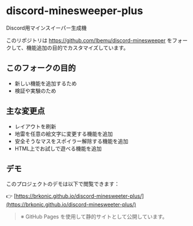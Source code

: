 # discord-minesweeper-plus
Discord用マインスイーパー生成機

このリポジトリは https://github.com/Ibemu/discord-minesweeper をフォークして、機能追加の目的でカスタマイズしています。

## このフォークの目的

- 新しい機能を追加するため
- 検証や実験のため

## 主な変更点

- レイアウトを刷新
- 地雷を任意の絵文字に変更する機能を追加
- 安全そうなマスをスポイラー解除する機能を追加
- HTML上でお試しで遊べる機能を追加

## デモ

このプロジェクトのデモは以下で閲覧できます：

👉 [https://brkonic.github.io/discord-minesweeter-plus/](https://brkonic.github.io/discord-minesweeter-plus/)

> ※ GitHub Pages を使用して静的サイトとして公開しています。
